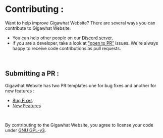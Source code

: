 # Contributing :

Want to help improve Gigawhat Website? There are several ways you can contribute to Gigawhat Website.

   - You can help other people on our <a href="https://discord.gg/rMq7GujUZJ">Discord server</a>,
   - If you are a developer, take a look at <a href="https://github.com/Gigawhat-net/Gigawhat-Website/labels/open%20to%20PR">"open to PR"</a> issues. We're always happy to receive code contributions as pull requests.

<br>

## Submitting a PR :
Gigawhat Website has two PR templates one for bug fixes and another for new features :

   - <a href="https://github.com/Gigawhat-net/Gigawhat-Website/blob/dev/.github/PULL_REQUEST_TEMPLATE/bug-fix.md">Bug Fixes</a>
   - <a href="https://github.com/Gigawhat-net/Gigawhat-Website/blob/dev/.github/PULL_REQUEST_TEMPLATE/new-feature.md">New Features</a>

<br>

By contributing to the Gigawhat Website, you agree to license your code under <a href="https://github.com/Gigawhat-net/Gigawhat-Website/blob/dev/LICENSE">GNU GPL-v3</a>.